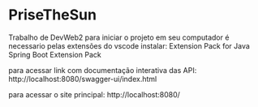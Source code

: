 # PriseTheSun
 Trabalho de DevWeb2
para iniciar o projeto em seu computador é necessario pelas extensões do vscode instalar:
Extension Pack for Java
Spring Boot Extension Pack

para acessar link com documentação interativa das API:
http://localhost:8080/swagger-ui/index.html

para acessar o site principal:
http://localhost:8080/

